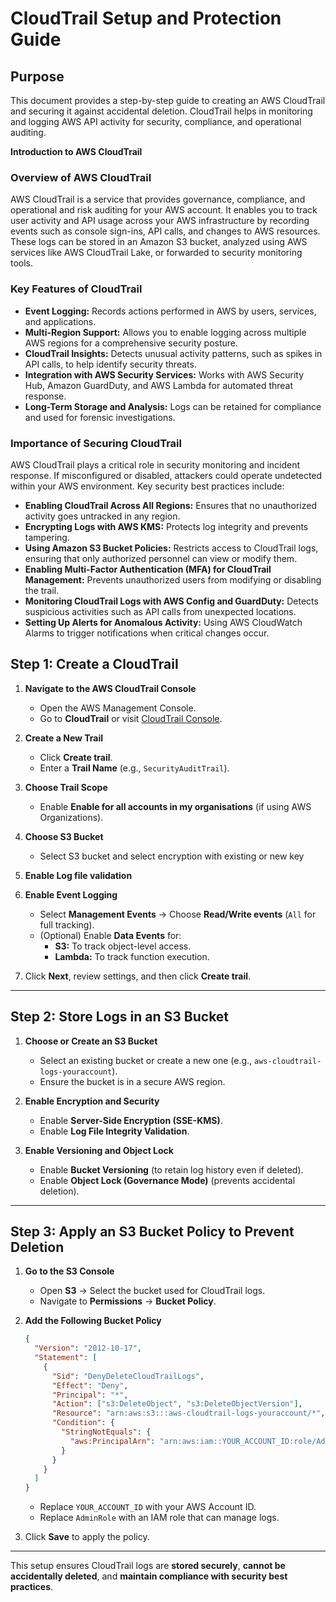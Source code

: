 # CloudTrail Setup and Protection Guide

## Purpose

This document provides a step-by-step guide to creating an AWS CloudTrail and securing it against accidental deletion. CloudTrail helps in monitoring and logging AWS API activity for security, compliance, and operational auditing.

**Introduction to AWS CloudTrail**

### Overview of AWS CloudTrail

AWS CloudTrail is a service that provides governance, compliance, and operational and risk auditing for your AWS account. It enables you to track user activity and API usage across your AWS infrastructure by recording events such as console sign-ins, API calls, and changes to AWS resources. These logs can be stored in an Amazon S3 bucket, analyzed using AWS services like AWS CloudTrail Lake, or forwarded to security monitoring tools.

### Key Features of CloudTrail

- **Event Logging:** Records actions performed in AWS by users, services, and applications.
- **Multi-Region Support:** Allows you to enable logging across multiple AWS regions for a comprehensive security posture.
- **CloudTrail Insights:** Detects unusual activity patterns, such as spikes in API calls, to help identify security threats.
- **Integration with AWS Security Services:** Works with AWS Security Hub, Amazon GuardDuty, and AWS Lambda for automated threat response.
- **Long-Term Storage and Analysis:** Logs can be retained for compliance and used for forensic investigations.

### Importance of Securing CloudTrail

AWS CloudTrail plays a critical role in security monitoring and incident response. If misconfigured or disabled, attackers could operate undetected within your AWS environment. Key security best practices include:

- **Enabling CloudTrail Across All Regions:** Ensures that no unauthorized activity goes untracked in any region.
- **Encrypting Logs with AWS KMS:** Protects log integrity and prevents tampering.
- **Using Amazon S3 Bucket Policies:** Restricts access to CloudTrail logs, ensuring that only authorized personnel can view or modify them.
- **Enabling Multi-Factor Authentication (MFA) for CloudTrail Management:** Prevents unauthorized users from modifying or disabling the trail.
- **Monitoring CloudTrail Logs with AWS Config and GuardDuty:** Detects suspicious activities such as API calls from unexpected locations.
- **Setting Up Alerts for Anomalous Activity:** Using AWS CloudWatch Alarms to trigger notifications when critical changes occur.

## Step 1: Create a CloudTrail

1. **Navigate to the AWS CloudTrail Console**
   - Open the AWS Management Console.
   - Go to **CloudTrail** or visit [CloudTrail Console](https://console.aws.amazon.com/cloudtrail/).
2. **Create a New Trail**
   - Click **Create trail**.
   - Enter a **Trail Name** (e.g., `SecurityAuditTrail`).
3. **Choose Trail Scope**
   - Enable **Enable for all accounts in my organisations** (if using AWS Organizations).
4. **Choose S3 Bucket**
   - Select S3 bucket and select encryption with existing or new key
5. **Enable Log file validation**
6. **Enable Event Logging**

   - Select **Management Events** → Choose **Read/Write events** (`All` for full tracking).
   - (Optional) Enable **Data Events** for:
     - **S3:** To track object-level access.
     - **Lambda:** To track function execution.

7. Click **Next**, review settings, and then click **Create trail**.

---

## Step 2: Store Logs in an S3 Bucket

1. **Choose or Create an S3 Bucket**

   - Select an existing bucket or create a new one (e.g., `aws-cloudtrail-logs-youraccount`).
   - Ensure the bucket is in a secure AWS region.

2. **Enable Encryption and Security**

   - Enable **Server-Side Encryption (SSE-KMS)**.
   - Enable **Log File Integrity Validation**.

3. **Enable Versioning and Object Lock**
   - Enable **Bucket Versioning** (to retain log history even if deleted).
   - Enable **Object Lock (Governance Mode)** (prevents accidental deletion).

---

## Step 3: Apply an S3 Bucket Policy to Prevent Deletion

1. **Go to the S3 Console**

   - Open **S3** → Select the bucket used for CloudTrail logs.
   - Navigate to **Permissions** → **Bucket Policy**.

2. **Add the Following Bucket Policy**

   ```json
   {
     "Version": "2012-10-17",
     "Statement": [
       {
         "Sid": "DenyDeleteCloudTrailLogs",
         "Effect": "Deny",
         "Principal": "*",
         "Action": ["s3:DeleteObject", "s3:DeleteObjectVersion"],
         "Resource": "arn:aws:s3:::aws-cloudtrail-logs-youraccount/*",
         "Condition": {
           "StringNotEquals": {
             "aws:PrincipalArn": "arn:aws:iam::YOUR_ACCOUNT_ID:role/AdminRole"
           }
         }
       }
     ]
   }
   ```

   - Replace `YOUR_ACCOUNT_ID` with your AWS Account ID.
   - Replace `AdminRole` with an IAM role that can manage logs.

3. Click **Save** to apply the policy.

---

This setup ensures CloudTrail logs are **stored securely**, **cannot be accidentally deleted**, and **maintain compliance with security best practices**.
